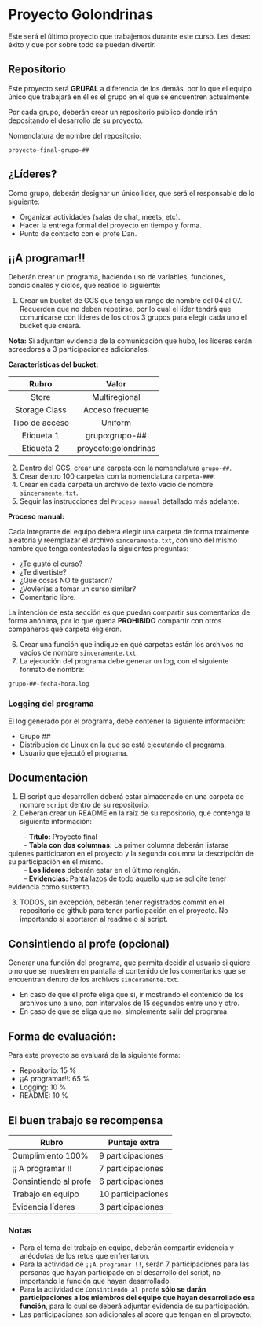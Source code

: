 # Proyecto Golondrinas

Este será el último proyecto que trabajemos durante este curso. Les deseo éxito y que por sobre todo se puedan divertir. 

## Repositorio

Este proyecto será **GRUPAL** a diferencia de los demás, por lo que el equipo único que trabajará en él es el grupo en el que se encuentren actualmente. 

Por cada grupo, deberán crear un repositorio público donde irán depositando el desarrollo de su proyecto. 

Nomenclatura de nombre del repositorio: 

```
proyecto-final-grupo-## 
```

## ¿Líderes?

Como grupo, deberán designar un único líder, que será el responsable de lo siguiente: 

- Organizar actividades (salas de chat, meets, etc).  
- Hacer la entrega formal del proyecto en tiempo y forma. 
- Punto de contacto con el profe Dan. 

## ¡¡A programar!!

Deberán crear un programa, haciendo uso de variables, funciones, condicionales y ciclos, que realice lo siguiente: 

1. Crear un bucket de GCS que tenga un rango de nombre del 04 al 07. Recuerden que no deben repetirse, por lo cual el líder tendrá que comunicarse con líderes de los otros 3 grupos para elegir cada uno el bucket que creará. 

**Nota:** Si adjuntan evidencia de la comunicación que hubo, los líderes serán acreedores a 3 participaciones adicionales. 

**Características del bucket:**

<div align="center">

| Rubro             | Valor                 |
| :---------------: | :-------------------: |
| Store             | Multiregional         |
| Storage Class     | Acceso frecuente      |
| Tipo de acceso    | Uniform               |
| Etiqueta 1        | grupo:grupo-##        |
| Etiqueta 2        | proyecto:golondrinas  |

</div align="center">

2. Dentro del GCS, crear una carpeta con la nomenclatura `grupo-##`. 
3. Crear dentro 100 carpetas con la nomenclatura `carpeta-###`. 
4. Crear en cada carpeta un archivo de texto vacío de nombre `sinceramente.txt`. 
5. Seguir las instrucciones del `Proceso manual` detallado más adelante. 

**Proceso manual:**

Cada integrante del equipo deberá elegir una carpeta de forma totalmente aleatoria y reemplazar el archivo `sinceramente.txt`, con uno del mismo nombre que tenga contestadas la siguientes preguntas:

- ¿Te gustó el curso?
- ¿Te divertiste?
- ¿Qué cosas NO te gustaron? 
- ¿Vovlerías a tomar un curso similar? 
- Comentario libre.

La intención de esta sección es que puedan compartir sus comentarios de forma anónima, por lo que queda **PROHIBIDO** compartir con otros compañeros qué carpeta eligieron. 

6. Crear una función que indique en qué carpetas están los archivos no vacíos de nombre `sinceramente.txt`.
7. La ejecución del programa debe generar un log, con el siguiente formato de nombre: 

```
grupo-##-fecha-hora.log
```

### Logging del programa

El log generado por el programa, debe contener la siguiente información: 

- Grupo ## 
- Distribución de Linux en la que se está ejecutando el programa. 
- Usuario que ejecutó el programa. 

## Documentación 

1. El script que desarrollen deberá estar almacenado en una carpeta de nombre `script` dentro de su repositorio. 
2.  Deberán crear un README en la raíz de su repositorio, que contenga la siguiente información: 

&emsp;&emsp; - **Título:** Proyecto final <br>
&emsp;&emsp; - **Tabla con dos columnas:** La primer columna deberán listarse quienes participaron en el proyecto y la segunda columna la descripción de su participación en el mismo. <br>
&emsp;&emsp; - **Los líderes** deberán estar en el último renglón. <br>
&emsp;&emsp; - **Evidencias:** Pantallazos de todo aquello que se solicite tener evidencia como sustento.  

3. TODOS, sin excepción, deberán tener registrados commit en el repositorio de github para tener participación en el proyecto. No importando si aportaron al readme o al script. 

## Consintiendo al profe (opcional)

Generar una función del programa, que permita decidir al usuario si quiere o no que se muestren en pantalla el contenido de los comentarios que se encuentran dentro de los archivos `sinceramente.txt`. 

- En caso de que el profe eliga que si, ir mostrando el contenido de los archivos uno a uno, con intervalos de 15 segundos entre uno y otro. 
- En caso de que se eliga que no, simplemente salir del programa. 

## Forma de evaluación: 

Para este proyecto se evaluará de la siguiente forma: 

- Repositorio: 15 % 
- ¡¡A programar!!: 65 %
- Logging: 10 %
- README: 10 %

## El buen trabajo se recompensa

<div align="center">

| Rubro                 | Puntaje extra     |
| --------------------- | ----------------- |
| Cumplimiento 100%     | 9 participaciones |
| ¡¡ A programar !!     | 7 participaciones | 
| Consintiendo al profe | 6 participaciones |
| Trabajo en equipo     | 10 participaciones|
| Evidencia líderes     | 3 participaciones |
 
 </div align="center">

### Notas

- Para el tema del trabajo en equipo, deberán compartir evidencia y anécdotas de los retos que enfrentaron. 
- Para la actividad de `¡¡A programar !!`, serán 7 participaciones para las personas que hayan participado en el desarrollo del script, no importando la función que hayan desarrollado. 
- Para la actividad de `Consintiendo al profe` **sólo se darán participaciones a los miembros del equipo que hayan desarrollado esa función**, para lo cual se deberá adjuntar evidencia de su participación. 
- Las participaciones son adicionales al score que tengan en el proyecto.  
